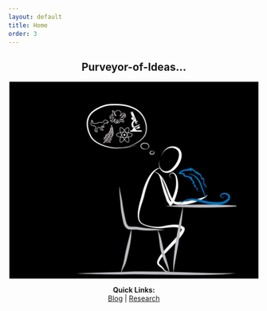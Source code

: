 ```yaml
---
layout: default
title: Home
order: 3
---
```

<h2 style="text-align:center;">Purveyor-of-Ideas...</h2>

<img src="/images/pic1.png" style="display:block; margin:auto;" width="500" />


<p align="center">
  <b>Quick Links:</b><br>
  <a href="http://non-singularity.github.io/Blog">Blog</a> |
  <a href="http://non-singularity.github.io/Research">Research</a>
  <br><br>
</p>
